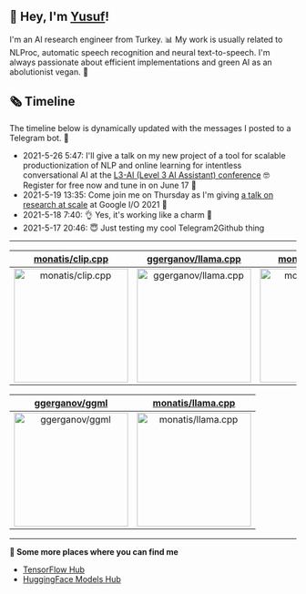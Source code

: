## 👋 Hey, I'm [Yusuf](https://www.linkedin.com/in/yusuf-sar%C4%B1g%C3%B6z-4bb826ba/)!

I'm an AI research engineer from Turkey. 📊 My work is usually related to NLProc, automatic speech recognition and neural text-to-speech. I'm always passionate about efficient implementations and green AI as an abolutionist vegan. 🌱
## 🗞️ Timeline
The timeline below is dynamically updated with the messages I posted to a Telegram bot. 🤖
- 2021-5-26 5:47: I'll give a talk on my new project of a tool for scalable productionization of NLP and online learning for intentless conversational AI at the [L3-AI (Level 3 AI Assistant) conference](https://l3-ai.dev) 🤓 Register for free now and tune in on June 17 🤙
- 2021-5-19 13:35: Come join me on Thursday as I'm giving [a talk on research at scale](https://gdg.community.dev/events/details/google-io-community-lounge-meetups-presents-machine-learning-developers-meetup-emeaapac/) at Google I/O 2021 🎉
- 2021-5-18 7:40: 👌 Yes, it's working like a charm 🥳
- 2021-5-17 20:46: 😇 Just testing my cool Telegram2Github thing

---

| [monatis/clip.cpp](https://github.com/monatis/clip.cpp) | [ggerganov/llama.cpp](https://github.com/ggerganov/llama.cpp) | [monatis/lmm.cpp](https://github.com/monatis/lmm.cpp) |
| :-: | :-: | :-: |
| <a href="https://github.com/monatis/clip.cpp"><img src="https://github.com/monatis/monatis/raw/main/DISPLAY.jpg" alt="monatis/clip.cpp" title="monatis/clip.cpp" width="200" height="200"></a> | <a href="https://github.com/ggerganov/llama.cpp"><img src="https://github.com/monatis/monatis/raw/main/DISPLAY.jpg" alt="ggerganov/llama.cpp" title="ggerganov/llama.cpp" width="200" height="200"></a> | <a href="https://github.com/monatis/lmm.cpp"><img src="https://github.com/monatis/monatis/raw/main/DISPLAY.jpg" alt="monatis/lmm.cpp" title="monatis/lmm.cpp" width="200" height="200"></a> |

| [ggerganov/ggml](https://github.com/ggerganov/ggml) | [monatis/llama.cpp](https://github.com/monatis/llama.cpp) |
| :-: | :-: |
| <a href="https://github.com/ggerganov/ggml"><img src="https://github.com/monatis/monatis/raw/main/DISPLAY.jpg" alt="ggerganov/ggml" title="ggerganov/ggml" width="200" height="200"></a> | <a href="https://github.com/monatis/llama.cpp"><img src="https://github.com/monatis/monatis/raw/main/DISPLAY.jpg" alt="monatis/llama.cpp" title="monatis/llama.cpp" width="200" height="200"></a> |



---

**🤙 Some more places where you can find me**
- [TensorFlow Hub](https://tfhub.dev/monatis)
- [HuggingFace Models Hub](https://huggingface.co/mys)